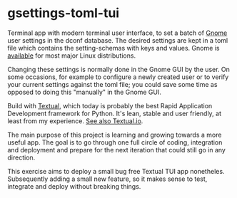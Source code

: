 # gsettings-toml-tui

Terminal app with modern terminal user interface, to set a batch of [Gnome](https://www.gnome.org/) user settings in the dconf database. The desired settings are kept in a toml file which contains the setting-schemas with keys and values. Gnome is [available](https://www.gnome.org/getting-gnome/) for most major Linux distributions.

Changing these settings is normally done in the Gnome GUI by the user.  On some occasions, for example to configure a newly created user or to verify your current settings against the toml file; you could save some time as opposed to doing this "manually" in the Gnome GUI.

Build with [Textual](https://github.com/Textualize/textual), which today is probably the best Rapid Application Development framework for Python. It's lean, stable and user friendly, at least from my experience. [See also Textual.io](https://textual.textualize.io/).

The main purpose of this project is learning and growing towards a more useful app. The goal is to go through one full circle of coding, integration and deployment and prepare for the next iteration that could still go in any direction. 

This exercise aims to deploy a small bug free Textual TUI app nonetheles.  Subsequently adding a small new feature, so it makes sense to test, integrate and deploy without breaking things.  

